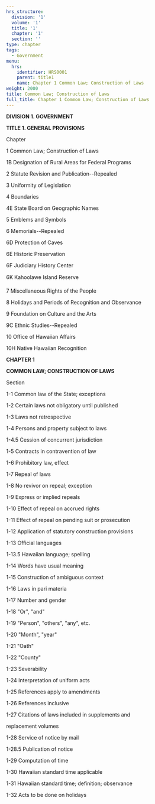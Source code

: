 ```yaml
---
hrs_structure:
  division: '1'
  volume: '1'
  title: '1'
  chapter: '1'
  section: ''
type: chapter
tags:
  - Government
menu:
  hrs:
    identifier: HRS0001
    parent: title1
    name: Chapter 1 Common Law; Construction of Laws
weight: 2000
title: Common Law; Construction of Laws
full_title: Chapter 1 Common Law; Construction of Laws
---
```

**DIVISION 1\. GOVERNMENT**

**TITLE 1\. GENERAL PROVISIONS**

Chapter

1 Common Law; Construction of Laws

1B Designation of Rural Areas for Federal Programs

2 Statute Revision and Publication--Repealed

3 Uniformity of Legislation

4 Boundaries

4E State Board on Geographic Names

5 Emblems and Symbols

6 Memorials--Repealed

6D Protection of Caves

6E Historic Preservation

6F Judiciary History Center

6K Kahoolawe Island Reserve

7 Miscellaneous Rights of the People

8 Holidays and Periods of Recognition and Observance

9 Foundation on Culture and the Arts

9C Ethnic Studies--Repealed

10 Office of Hawaiian Affairs

10H Native Hawaiian Recognition

**CHAPTER 1**

**COMMON LAW; CONSTRUCTION OF LAWS**

Section

1-1 Common law of the State; exceptions

1-2 Certain laws not obligatory until published

1-3 Laws not retrospective

1-4 Persons and property subject to laws

1-4.5 Cession of concurrent jurisdiction

1-5 Contracts in contravention of law

1-6 Prohibitory law, effect

1-7 Repeal of laws

1-8 No revivor on repeal; exception

1-9 Express or implied repeals

1-10 Effect of repeal on accrued rights

1-11 Effect of repeal on pending suit or prosecution

1-12 Application of statutory construction provisions

1-13 Official languages

1-13.5 Hawaiian language; spelling

1-14 Words have usual meaning

1-15 Construction of ambiguous context

1-16 Laws in pari materia

1-17 Number and gender

1-18 "Or", "and"

1-19 "Person", "others", "any", etc.

1-20 "Month", "year"

1-21 "Oath"

1-22 "County"

1-23 Severability

1-24 Interpretation of uniform acts

1-25 References apply to amendments

1-26 References inclusive

1-27 Citations of laws included in supplements and

replacement volumes

1-28 Service of notice by mail

1-28.5 Publication of notice

1-29 Computation of time

1-30 Hawaiian standard time applicable

1-31 Hawaiian standard time; definition; observance

1-32 Acts to be done on holidays